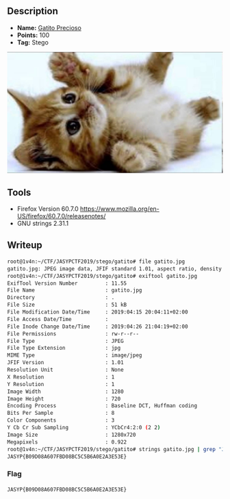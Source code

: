 ## Description
* **Name:** [Gatito Precioso](https://ctf.interferencias.tech/challenges#Gatito%20precioso)
* **Points:** 100
* **Tag:** Stego

<p align="center">
<img src="gatito.jpg"/>
</p>

## Tools
* Firefox Version 60.7.0 https://www.mozilla.org/en-US/firefox/60.7.0/releasenotes/
* GNU strings 2.31.1

## Writeup
```bash
root@1v4n:~/CTF/JASYPCTF2019/stego/gatito# file gatito.jpg
gatito.jpg: JPEG image data, JFIF standard 1.01, aspect ratio, density 1x1, segment length 16, baseline, precision 8, 1280x720, components 3
root@1v4n:~/CTF/JASYPCTF2019/stego/gatito# exiftool gatito.jpg
ExifTool Version Number         : 11.55
File Name                       : gatito.jpg
Directory                       : .
File Size                       : 51 kB
File Modification Date/Time     : 2019:04:15 20:04:11+02:00
File Access Date/Time           :
File Inode Change Date/Time     : 2019:04:26 21:04:19+02:00
File Permissions                : rw-r--r--
File Type                       : JPEG
File Type Extension             : jpg
MIME Type                       : image/jpeg
JFIF Version                    : 1.01
Resolution Unit                 : None
X Resolution                    : 1
Y Resolution                    : 1
Image Width                     : 1280
Image Height                    : 720
Encoding Process                : Baseline DCT, Huffman coding
Bits Per Sample                 : 8
Color Components                : 3
Y Cb Cr Sub Sampling            : YCbCr4:2:0 (2 2)
Image Size                      : 1280x720
Megapixels                      : 0.922
root@1v4n:~/CTF/JASYPCTF2019/stego/gatito# strings gatito.jpg | grep "JASYP{.*"
JASYP{B09D08A607FBD08BC5C5B6A0E2A3E53E}
```
### Flag

`JASYP{B09D08A607FBD08BC5C5B6A0E2A3E53E}`
